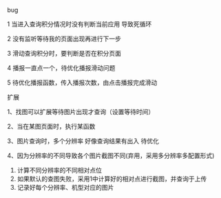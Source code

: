 bug

1 当进入查询积分情况时没有判断当前应用 导致死循环

2 没有监听等待我的页面出现再进行下一步

3 滑动查询积分时，要判断是否在积分页面

4 播报一直点一个，待优化播报滑动问题

5 待优化播报函数，传入播报次数，由点击播报完成滑动

扩展

1、找图可以扩展等待图片出现才查询（设置等待时间）

2、当在某图页面时，执行某函数

3、图片查询时，多个分辨率 好像查询结果有出入 待优化

4、因为分辨率的不同导致各个图片截图不同(弃用，采用多分辨率多配置形式)
  1. 计算不同分辨率的不同相对点位
  2. 如果默认的查图失败，采用1中计算好的相对点进行截图，并查询于上传
  3. 记录好每个分辨率、机型对应的图片
